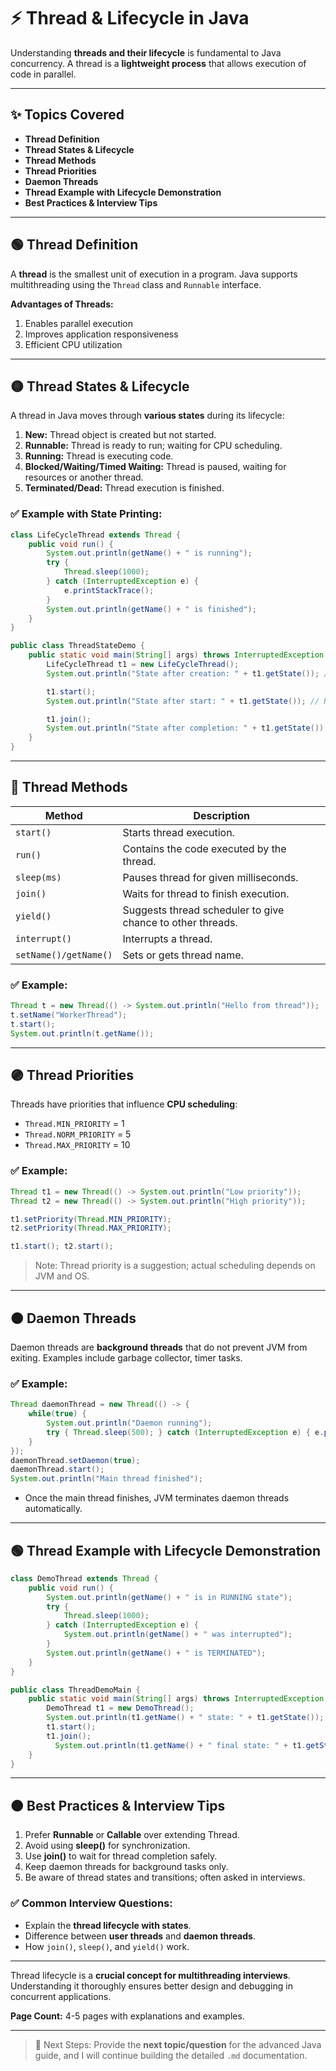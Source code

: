 # ⚡ **Thread & Lifecycle in Java**

Understanding **threads and their lifecycle** is fundamental to Java concurrency. A thread is a **lightweight process** that allows execution of code in parallel.

---

## ✨ **Topics Covered**

- **Thread Definition**
- **Thread States & Lifecycle**
- **Thread Methods**
- **Thread Priorities**
- **Daemon Threads**
- **Thread Example with Lifecycle Demonstration**
- **Best Practices & Interview Tips**

---

## 🟢 **Thread Definition**

A **thread** is the smallest unit of execution in a program. Java supports multithreading using the `Thread` class and `Runnable` interface.

**Advantages of Threads:**

1. Enables parallel execution
2. Improves application responsiveness
3. Efficient CPU utilization

---

## 🟡 **Thread States & Lifecycle**

A thread in Java moves through **various states** during its lifecycle:

1. **New:** Thread object is created but not started.
2. **Runnable:** Thread is ready to run; waiting for CPU scheduling.
3. **Running:** Thread is executing code.
4. **Blocked/Waiting/Timed Waiting:** Thread is paused, waiting for resources or another thread.
5. **Terminated/Dead:** Thread execution is finished.

### ✅ Example with State Printing:

```java
class LifeCycleThread extends Thread {
    public void run() {
        System.out.println(getName() + " is running");
        try {
            Thread.sleep(1000);
        } catch (InterruptedException e) {
            e.printStackTrace();
        }
        System.out.println(getName() + " is finished");
    }
}

public class ThreadStateDemo {
    public static void main(String[] args) throws InterruptedException {
        LifeCycleThread t1 = new LifeCycleThread();
        System.out.println("State after creation: " + t1.getState()); // NEW

        t1.start();
        System.out.println("State after start: " + t1.getState()); // RUNNABLE

        t1.join();
        System.out.println("State after completion: " + t1.getState()); // TERMINATED
    }
}
```

---

## 🔵 **Thread Methods**

| Method                | Description                                                |
| --------------------- | ---------------------------------------------------------- |
| `start()`             | Starts thread execution.                                   |
| `run()`               | Contains the code executed by the thread.                  |
| `sleep(ms)`           | Pauses thread for given milliseconds.                      |
| `join()`              | Waits for thread to finish execution.                      |
| `yield()`             | Suggests thread scheduler to give chance to other threads. |
| `interrupt()`         | Interrupts a thread.                                       |
| `setName()/getName()` | Sets or gets thread name.                                  |

### ✅ Example:

```java
Thread t = new Thread(() -> System.out.println("Hello from thread"));
t.setName("WorkerThread");
t.start();
System.out.println(t.getName());
```

---

## 🟣 **Thread Priorities**

Threads have priorities that influence **CPU scheduling**:

- `Thread.MIN_PRIORITY` = 1
- `Thread.NORM_PRIORITY` = 5
- `Thread.MAX_PRIORITY` = 10

### ✅ Example:

```java
Thread t1 = new Thread(() -> System.out.println("Low priority"));
Thread t2 = new Thread(() -> System.out.println("High priority"));

t1.setPriority(Thread.MIN_PRIORITY);
t2.setPriority(Thread.MAX_PRIORITY);

t1.start(); t2.start();
```

> Note: Thread priority is a suggestion; actual scheduling depends on JVM and OS.

---

## 🟠 **Daemon Threads**

Daemon threads are **background threads** that do not prevent JVM from exiting. Examples include garbage collector, timer tasks.

### ✅ Example:

```java
Thread daemonThread = new Thread(() -> {
    while(true) {
        System.out.println("Daemon running");
        try { Thread.sleep(500); } catch (InterruptedException e) { e.printStackTrace(); }
    }
});
daemonThread.setDaemon(true);
daemonThread.start();
System.out.println("Main thread finished");
```

- Once the main thread finishes, JVM terminates daemon threads automatically.

---

## 🟢 **Thread Example with Lifecycle Demonstration**

```java
class DemoThread extends Thread {
    public void run() {
        System.out.println(getName() + " is in RUNNING state");
        try {
            Thread.sleep(1000);
        } catch (InterruptedException e) {
            System.out.println(getName() + " was interrupted");
        }
        System.out.println(getName() + " is TERMINATED");
    }
}

public class ThreadDemoMain {
    public static void main(String[] args) throws InterruptedException {
        DemoThread t1 = new DemoThread();
        System.out.println(t1.getName() + " state: " + t1.getState());
        t1.start();
        t1.join();
          System.out.println(t1.getName() + " final state: " + t1.getState());
    }
}
```

---

## 🟠 **Best Practices & Interview Tips**

1. Prefer **Runnable** or **Callable** over extending Thread.
2. Avoid using **sleep()** for synchronization.
3. Use **join()** to wait for thread completion safely.
4. Keep daemon threads for background tasks only.
5. Be aware of thread states and transitions; often asked in interviews.

### ✅ Common Interview Questions:

- Explain the **thread lifecycle with states**.
- Difference between **user threads** and **daemon threads**.
- How `join()`, `sleep()`, and `yield()` work.

---

Thread lifecycle is a **crucial concept for multithreading interviews**. Understanding it thoroughly ensures better design and debugging in concurrent applications.

**Page Count:** 4-5 pages with explanations and examples.

---

> 📌 Next Steps: Provide the **next topic/question** for the advanced Java guide, and I will continue building the detailed `.md` documentation.


